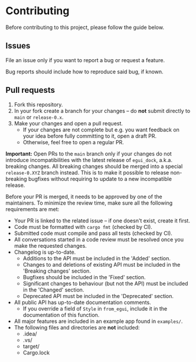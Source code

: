 # Contributing

Before contributing to this project, please follow the guide below.

## Issues

File an issue only if you want to report a bug or request a feature.

Bug reports should include how to reproduce said bug, if known.

## Pull requests

1. Fork this repository.
2. In your fork create a branch for your changes – do **not** submit directly to `main` or `release-0.x`.
3. Make your changes and open a pull request.
    - If your changes are not complete but e.g. you want feedback on your idea before fully committing to it, open a draft PR.
    - Otherwise, feel free to open a regular PR.

**Important:** Open PRs to the `main` branch only if your changes do not introduce incompatibilities with the latest
release of `egui_dock`, a.k.a. breaking changes. All breaking changes should be merged into a special `release-0.XYZ`
branch instead. This is to make it possible to release non-breaking bugfixes without requiring to update to a new incompatible
release.

Before your PR is merged, it needs to be approved by one of the maintainers.
To minimize the review time, make sure all the following requirements are met:

- Your PR is linked to the related issue – if one doesn't exist, create it first.
- Code must be formatted with `cargo fmt` (checked by CI).
- Submitted code must compile and pass all tests (checked by CI).
- All conversations started in a code review must be resolved once you make the requested changes.
- Changelog is up-to-date.
    - Additions to the API must be included in the 'Added' section.
    - Changes to and deletions of existing API must be included in the 'Breaking changes' section.
    - Bugfixes should be included in the 'Fixed' section.
    - Significant changes to behaviour (but not the API) must be included in the 'Changed' section.
    - Deprecated API must be included in the 'Deprecated' section.
- All public API has up-to-date documentation comments.
    - If you override a field of `Style` in `from_egui`, include it in the documentation of this function.
- All major features are included in an example app found in `examples/`.
- The following files and directories are **not** included:
  - .idea/
  - .vs/
  - target/
  - Cargo.lock
